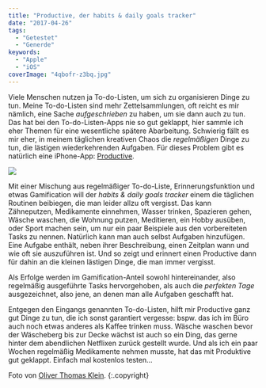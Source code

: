 ```yaml
---
title: "Productive, der habits & daily goals tracker"
date: "2017-04-26"
tags:
  - "Getestet"
  - "Generde"
keywords:
  - "Apple"
  - "iOS"
coverImage: "4qbofr-z3bq.jpg"
---
```


Viele Menschen nutzen ja To-do-Listen, um sich zu organisieren Dinge zu tun. Meine To-do-Listen sind mehr Zettelsammlungen, oft reicht es mir nämlich, eine Sache _aufgeschrieben_ zu haben, um sie dann auch zu tun. Das hat bei den To-do-Listen-Apps nie so gut geklappt, hier sammle ich eher Themen für eine wesentliche spätere Abarbeitung. Schwierig fällt es mir eher, in meinem täglichen kreativen Chaos die _regelmäßigen_ Dinge zu tun, die lästigen wiederkehrenden Aufgaben. Für dieses Problem gibt es natürlich eine iPhone-App: [Productive](http://productiveapp.io/).

![](/images/productive-1-169x300.jpg)

Mit einer Mischung aus regelmäßiger To-do-Liste, Erinnerungsfunktion und etwas Gamification will der _habits & daily goals tracker_ einem die täglichen Routinen beibiegen, die man leider allzu oft vergisst. Das kann Zähneputzen, Medikamente einnehmen, Wasser trinken, Spazieren gehen, Wäsche waschen, die Wohnung putzen, Meditieren, ein Hobby ausüben, oder Sport machen sein, um nur ein paar Beispiele aus den vorbereiteten Tasks zu nennen. Natürlich kann man auch selbst Aufgaben hinzufügen. Eine Aufgabe enthält, neben ihrer Beschreibung, einen Zeitplan wann und wie oft sie auszuführen ist. Und so zeigt und erinnert einen Productive dann für dahin an die kleinen lästigen Dinge, die man immer vergisst.

Als Erfolge werden im Gamification-Anteil sowohl hintereinander, also regelmäßig ausgeführte Tasks hervorgehoben, als auch die _perfekten Tage_ ausgezeichnet, also jene, an denen man alle Aufgaben geschafft hat.

Entgegen den Eingangs genannten To-do-Listen, hilft mir Productive ganz gut Dinge zu tun, die ich sonst garantiert vergesse: bspw. das ich im Büro auch noch etwas anderes als Kaffee trinken muss. Wäsche waschen bevor der Wäscheberg bis zur Decke wächst ist auch so ein Ding, das gerne hinter dem abendlichen Netflixen zurück gestellt wurde. Und als ich ein paar Wochen regelmäßig Medikamente nehmen musste, hat das mit Produktive gut geklappt. Einfach mal kostenlos testen…

Foto von [Oliver Thomas Klein](https://unsplash.com/@oliverthomasklein). {:.copyright}
